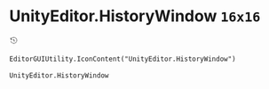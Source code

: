 # UnityEditor.HistoryWindow `16x16`
<img src="/img/UnityEditor.HistoryWindow.png" width=16 height=16>

``` CSharp
EditorGUIUtility.IconContent("UnityEditor.HistoryWindow")
```
```
UnityEditor.HistoryWindow
```
